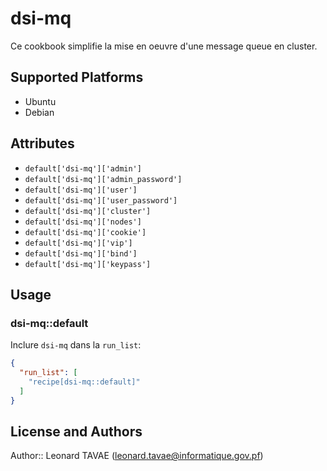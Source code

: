 # dsi-mq

Ce cookbook simplifie la mise en oeuvre d'une message queue en cluster.

## Supported Platforms

* Ubuntu
* Debian

## Attributes

* ```default['dsi-mq']['admin']```
* ```default['dsi-mq']['admin_password']```
* ```default['dsi-mq']['user']```
* ```default['dsi-mq']['user_password']```
* ```default['dsi-mq']['cluster']```
* ```default['dsi-mq']['nodes']```
* ```default['dsi-mq']['cookie']```
* ```default['dsi-mq']['vip']```
* ```default['dsi-mq']['bind']```
* ```default['dsi-mq']['keypass']```

## Usage

### dsi-mq::default

Inclure `dsi-mq` dans la `run_list`:

```json
{
  "run_list": [
    "recipe[dsi-mq::default]"
  ]
}
```

## License and Authors

Author:: Leonard TAVAE (<leonard.tavae@informatique.gov.pf>)
